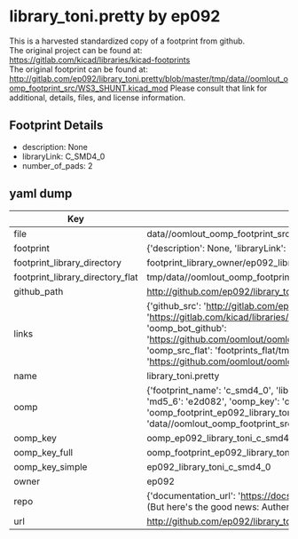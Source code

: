 # library_toni.pretty by ep092  
This is a harvested standardized copy of a footprint from github.  
The original project can be found at:  
https://gitlab.com/kicad/libraries/kicad-footprints  
The original footprint can be found at:
http://gitlab.com/ep092/library_toni.pretty/blob/master/tmp/data//oomlout_oomp_footprint_src/WS3_SHUNT.kicad_mod
Please consult that link for additional, details, files, and license information.  
## Footprint Details
* description: None  
* libraryLink: C_SMD4_0  
* number_of_pads: 2  
## yaml dump  
| Key | Value |  
| --- | --- |  
| file | data//oomlout_oomp_footprint_src/library_toni.pretty/C_SMD4_0.kicad_mod |  
| footprint | {'description': None, 'libraryLink': 'C_SMD4_0', 'number_of_pads': 2} |  
| footprint_library_directory | footprint_library_owner/ep092_library_toni.pretty |  
| footprint_library_directory_flat | tmp/data//oomlout_oomp_footprint_src/footprints_flat/ep092_library_toni_c_smd4_0/working |  
| github_path | http://github.com/ep092/library_toni.pretty/blob/master/tmp/data//oomlout_oomp_footprint_src/C_SMD4_0.kicad_mod |  
| links | {'github_src': 'http://gitlab.com/ep092/library_toni.pretty/blob/master/tmp/data//oomlout_oomp_footprint_src/WS3_SHUNT.kicad_mod', 'github_src_repo': 'https://gitlab.com/kicad/libraries/kicad-footprints', 'oomp_bot': 'tmp/data//oomlout_oomp_footprint_src/footprints/ep092_library_toni_c_smd4_0/working', 'oomp_bot_github': 'https://github.com/oomlout/oomlout_oomp_footprint_bot/tree/main/tmp/data//oomlout_oomp_footprint_src/footprints/ep092_library_toni_c_smd4_0/working', 'oomp_src_flat': 'footprints_flat/tmp/data//oomlout_oomp_footprint_src/footprints_flat/ep092_library_toni_c_smd4_0/working', 'oomp_src_flat_github': 'https://github.com/oomlout/oomlout_oomp_footprint_src/tree/main/tmp/data//oomlout_oomp_footprint_src/footprints_flat/ep092_library_toni_c_smd4_0/working'} |  
| name | library_toni.pretty |  
| oomp | {'footprint_name': 'c_smd4_0', 'library_name': 'library_toni', 'md5': 'e2d0823e3a51ab260f25c23f9ab0ea28', 'md5_10': 'e2d0823e3a', 'md5_5': 'e2d08', 'md5_6': 'e2d082', 'oomp_key': 'oomp_ep092_library_toni_c_smd4_0', 'oomp_key_extra': 'oomp_footprint_ep092_library_toni_c_smd4_0', 'oomp_key_full': 'oomp_footprint_ep092_library_toni_c_smd4_0_e2d082', 'oomp_key_simple': 'ep092_library_toni_c_smd4_0', 'original_filename': 'data//oomlout_oomp_footprint_src/library_toni.pretty/C_SMD4_0.kicad_mod', 'owner_name': 'ep092'} |  
| oomp_key | oomp_ep092_library_toni_c_smd4_0 |  
| oomp_key_full | oomp_footprint_ep092_library_toni_c_smd4_0 |  
| oomp_key_simple | ep092_library_toni_c_smd4_0 |  
| owner | ep092 |  
| repo | {'documentation_url': 'https://docs.github.com/rest/overview/resources-in-the-rest-api#rate-limiting', 'message': "API rate limit exceeded for 84.66.142.224. (But here's the good news: Authenticated requests get a higher rate limit. Check out the documentation for more details.)"} |  
| url | http://github.com/ep092/library_toni.pretty |  

